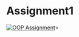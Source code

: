 # Assignment1
[![OOP Assignment](http://img.youtube.com/vi/f3nVyo_l6sw/0.jpg)](http://www.youtube.com/watch?v=f3nVyo_l6sw "OOP Assignment")>
